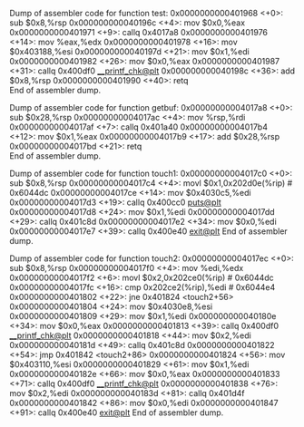 Dump of assembler code for function test:
   0x0000000000401968 <+0>:     sub    $0x8,%rsp
   0x000000000040196c <+4>:     mov    $0x0,%eax
   0x0000000000401971 <+9>:     callq  0x4017a8 <getbuf>
   0x0000000000401976 <+14>:    mov    %eax,%edx
   0x0000000000401978 <+16>:    mov    $0x403188,%esi
   0x000000000040197d <+21>:    mov    $0x1,%edi
   0x0000000000401982 <+26>:    mov    $0x0,%eax
   0x0000000000401987 <+31>:    callq  0x400df0 <__printf_chk@plt>
   0x000000000040198c <+36>:    add    $0x8,%rsp
   0x0000000000401990 <+40>:    retq   
End of assembler dump.

Dump of assembler code for function getbuf:
   0x00000000004017a8 <+0>:     sub    $0x28,%rsp
   0x00000000004017ac <+4>:     mov    %rsp,%rdi
   0x00000000004017af <+7>:     callq  0x401a40 <Gets>
   0x00000000004017b4 <+12>:    mov    $0x1,%eax
   0x00000000004017b9 <+17>:    add    $0x28,%rsp
   0x00000000004017bd <+21>:    retq   
End of assembler dump.

Dump of assembler code for function touch1:
   0x00000000004017c0 <+0>:     sub    $0x8,%rsp
   0x00000000004017c4 <+4>:     movl   $0x1,0x202d0e(%rip)        # 0x6044dc <vlevel>
   0x00000000004017ce <+14>:    mov    $0x4030c5,%edi
   0x00000000004017d3 <+19>:    callq  0x400cc0 <puts@plt>
   0x00000000004017d8 <+24>:    mov    $0x1,%edi
   0x00000000004017dd <+29>:    callq  0x401c8d <validate>
   0x00000000004017e2 <+34>:    mov    $0x0,%edi
   0x00000000004017e7 <+39>:    callq  0x400e40 <exit@plt>
End of assembler dump.

Dump of assembler code for function touch2:
   0x00000000004017ec <+0>:     sub    $0x8,%rsp
   0x00000000004017f0 <+4>:     mov    %edi,%edx
   0x00000000004017f2 <+6>:     movl   $0x2,0x202ce0(%rip)        # 0x6044dc <vlevel>
   0x00000000004017fc <+16>:    cmp    0x202ce2(%rip),%edi        # 0x6044e4 <cookie>
   0x0000000000401802 <+22>:    jne    0x401824 <touch2+56>
   0x0000000000401804 <+24>:    mov    $0x4030e8,%esi
   0x0000000000401809 <+29>:    mov    $0x1,%edi
   0x000000000040180e <+34>:    mov    $0x0,%eax
   0x0000000000401813 <+39>:    callq  0x400df0 <__printf_chk@plt>
   0x0000000000401818 <+44>:    mov    $0x2,%edi
   0x000000000040181d <+49>:    callq  0x401c8d <validate>
   0x0000000000401822 <+54>:    jmp    0x401842 <touch2+86>
   0x0000000000401824 <+56>:    mov    $0x403110,%esi
   0x0000000000401829 <+61>:    mov    $0x1,%edi
   0x000000000040182e <+66>:    mov    $0x0,%eax
   0x0000000000401833 <+71>:    callq  0x400df0 <__printf_chk@plt>
   0x0000000000401838 <+76>:    mov    $0x2,%edi
   0x000000000040183d <+81>:    callq  0x401d4f <fail>
   0x0000000000401842 <+86>:    mov    $0x0,%edi
   0x0000000000401847 <+91>:    callq  0x400e40 <exit@plt>
End of assembler dump.